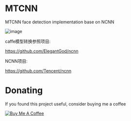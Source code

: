 # MTCNN
MTCNN face detection implementation base on NCNN

![image](https://github.com/cpuimage/MTCNN/blob/master/result.jpg)

caffe模型转换参照项目:

https://github.com/ElegantGod/ncnn

NCNN项目:

https://github.com/Tencent/ncnn

# Donating

If you found this project useful, consider buying me a coffee

<a href="https://img2018.cnblogs.com/blog/824862/201809/824862-20180930223603138-1708589189.png" target="_blank"><img src="https://img2018.cnblogs.com/blog/824862/201809/824862-20180930223603138-1708589189.png" alt="Buy Me A Coffee" style="height: auto !important;width: auto !important;" ></a>
 
